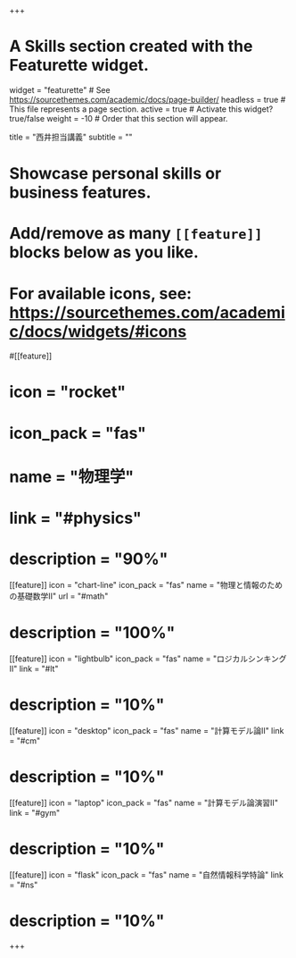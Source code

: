 +++
# A Skills section created with the Featurette widget.
widget = "featurette"  # See https://sourcethemes.com/academic/docs/page-builder/
headless = true  # This file represents a page section.
active = true  # Activate this widget? true/false
weight = -10  # Order that this section will appear.

title = "西井担当講義"
subtitle = ""

# Showcase personal skills or business features.
# 
# Add/remove as many `[[feature]]` blocks below as you like.
# 
# For available icons, see: https://sourcethemes.com/academic/docs/widgets/#icons

#[[feature]]
#  icon = "rocket"
#  icon_pack = "fas"
#  name = "物理学"
#  link = "#physics"
#  description = "90%"
  
[[feature]]
  icon = "chart-line"
  icon_pack = "fas"
  name = "物理と情報のための基礎数学II"
  url = "#math"
#  description = "100%"  
  
[[feature]]
  icon = "lightbulb"
  icon_pack = "fas"
  name = "ロジカルシンキングII"
  link = "#lt"
#  description = "10%"

[[feature]]
  icon = "desktop"
  icon_pack = "fas"
  name = "計算モデル論II"
  link = "#cm"  
#  description = "10%"

[[feature]]
  icon = "laptop"
  icon_pack = "fas"
  name = "計算モデル論演習II"
  link = "#gym"  
#  description = "10%"

[[feature]]
  icon = "flask"
  icon_pack = "fas"
  name = "自然情報科学特論"
  link = "#ns"
#  description = "10%"



+++
